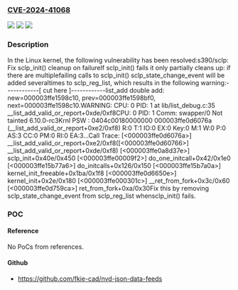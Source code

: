 ### [CVE-2024-41068](https://cve.mitre.org/cgi-bin/cvename.cgi?name=CVE-2024-41068)
![](https://img.shields.io/static/v1?label=Product&message=Linux&color=blue)
![](https://img.shields.io/static/v1?label=Version&message=1da177e4c3f4%3C%20a778987afc36%20&color=brighgreen)
![](https://img.shields.io/static/v1?label=Vulnerability&message=n%2Fa&color=brighgreen)

### Description

In the Linux kernel, the following vulnerability has been resolved:s390/sclp: Fix sclp_init() cleanup on failureIf sclp_init() fails it only partially cleans up: if there are multiplefailing calls to sclp_init() sclp_state_change_event will be added severaltimes to sclp_reg_list, which results in the following warning:------------[ cut here ]------------list_add double add: new=000003ffe1598c10, prev=000003ffe1598bf0, next=000003ffe1598c10.WARNING: CPU: 0 PID: 1 at lib/list_debug.c:35 __list_add_valid_or_report+0xde/0xf8CPU: 0 PID: 1 Comm: swapper/0 Not tainted 6.10.0-rc3Krnl PSW : 0404c00180000000 000003ffe0d6076a (__list_add_valid_or_report+0xe2/0xf8)           R:0 T:1 IO:0 EX:0 Key:0 M:1 W:0 P:0 AS:3 CC:0 PM:0 RI:0 EA:3...Call Trace: [<000003ffe0d6076a>] __list_add_valid_or_report+0xe2/0xf8([<000003ffe0d60766>] __list_add_valid_or_report+0xde/0xf8) [<000003ffe0a8d37e>] sclp_init+0x40e/0x450 [<000003ffe00009f2>] do_one_initcall+0x42/0x1e0 [<000003ffe15b77a6>] do_initcalls+0x126/0x150 [<000003ffe15b7a0a>] kernel_init_freeable+0x1ba/0x1f8 [<000003ffe0d6650e>] kernel_init+0x2e/0x180 [<000003ffe000301c>] __ret_from_fork+0x3c/0x60 [<000003ffe0d759ca>] ret_from_fork+0xa/0x30Fix this by removing sclp_state_change_event from sclp_reg_list whensclp_init() fails.

### POC

#### Reference
No PoCs from references.

#### Github
- https://github.com/fkie-cad/nvd-json-data-feeds

